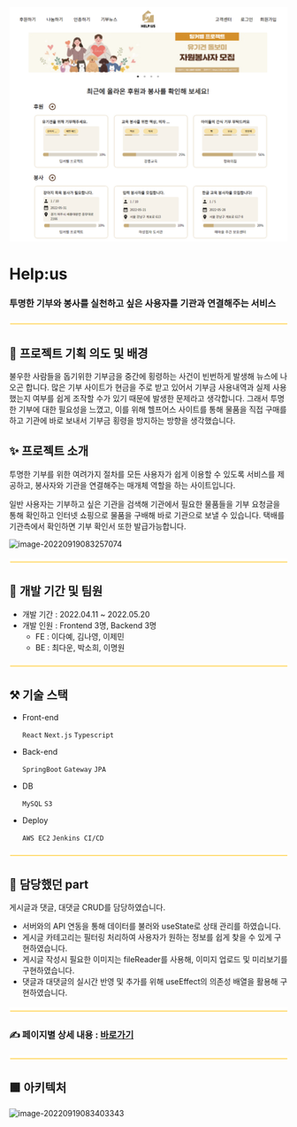![mainpage](./image/Mainpage.png)



#                                            Help:us

### 투명한 기부와 봉사를 실천하고 싶은 사용자를 기관과 연결해주는 서비스

![line](./image/line.png)

## 📖 프로젝트 기획 의도 및 배경

불우한 사람들을 돕기위한 기부금을 중간에 횡령하는 사건이 빈번하게 발생해 뉴스에 나오곤 합니다. 많은 기부 사이트가 현금을 주로 받고 있어서 기부금 사용내역과 실제 사용했는지 여부를 쉽게 조작할 수가 있기 때문에 발생한 문제라고 생각합니다. 그래서 투명한 기부에 대한 필요성을 느꼈고, 이를 위해 헬프어스 사이트를 통해 물품을 직접 구매를 하고 기관에 바로 보내서 기부금 횡령을 방지하는 방향을 생각했습니다. 



## ✨ 프로젝트 소개

투명한 기부를 위한 여려가지 절차를 모든 사용자가 쉽게 이용할 수 있도록 서비스를 제공하고, 봉사자와 기관을 연결해주는 매개체 역할을 하는 사이트입니다.

일반 사용자는 기부하고 싶은 기관을 검색해 기관에서 필요한 물품들을 기부 요청글을 통해 확인하고 인터넷 쇼핑으로 물품을 구배해 바로 기관으로 보낼 수 있습니다. 택배를 기관측에서 확인하면 기부 확인서 또한 발급가능합니다.

![image-20220919083257074](https://user-images.githubusercontent.com/82032072/192347764-9e2e6df2-20bc-4c8a-8ee9-87f5587728eb.png)

![line](./image/line.png)

## 🌿 개발 기간 및 팀원

- 개발 기간 : 2022.04.11 ~ 2022.05.20
- 개발 인원 : Frontend 3명, Backend 3명
  - FE : 이다예, 김나영, 이제민
  - BE : 최다운, 박소희, 이명원

![line](./image/line.png)

## ⚒️ 기술 스택

- Front-end
  
    `React` `Next.js` `Typescript` 
    
- Back-end
  
    `SpringBoot` `Gateway` `JPA`
    
- DB
  
    `MySQL` `S3`
    
- Deploy
  
    `AWS EC2` `Jenkins CI/CD`

![line](./image/line.png)

## 🔖 담당했던 part

게시글과 댓글, 대댓글 CRUD를 담당하였습니다. 

- 서버와의 API 연동을 통해 데이터를 불러와 useState로 상태 관리를 하였습니다.
- 게시글 카테고리는 필터링 처리하여 사용자가 원하는 정보를 쉽게 찾을 수 있게 구현하였습니다.
- 게시글 작성시 필요한 이미지는 fileReader를 사용해, 이미지 업로드 및 미리보기를 구현하였습니다.
- 댓글과 대댓글의 실시간 반영 및 추가를 위해 useEffect의 의존성 배열을 활용해 구현하였습니다.

![line](./image/line.png)

### ✍️ 페이지별 상세 내용 : [바로가기](https://www.notion.so/dayelee/Help-us-512aa38abf114fb0b58995c19bbcca3c?pvs=4)

![line](./image/line.png)


## 🟩 아키텍처

![image-20220919083403343](https://user-images.githubusercontent.com/82032072/192347822-352bc4f2-5d82-4c03-ab33-d0c79e0c4db3.png)

